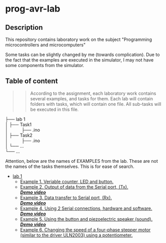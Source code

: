 # prog-avr-lab
## Description
This repository contains laboratory work on the subject 
"Programming microcontrollers and microcomputers"

Some tasks can be slightly changed by me (towards complication). Due to the fact that the examples are executed in the simulator, I may not have some components from the simulator.

## Table of content
>>According to the assignment, each laboratory work contains several examples, and tasks for 
>>them. Each lab will contain folders with tasks, which will contain one file. 
>>All sub-tasks will be executed in this file.

├── lab 1  
│   ├── Task1    
│&nbsp; &nbsp; &nbsp; &nbsp; &nbsp; &nbsp;├── .ino  
│   ├── Task2  
│&nbsp; &nbsp; &nbsp; &nbsp; &nbsp; &nbsp;├── .ino  
│   └── ...  
└── ...  

Attention, below are the names of EXAMPLES from the lab. These are not the names of the tasks themselves. This is for ease of search.
    
- [lab 1](https://github.com/Ivanchenko59/prog-avr-lab/tree/main/lab1)
    - [Example 1. Veriable counter, LED and button.](https://github.com/Ivanchenko59/prog-avr-lab/tree/main/lab1/Task1)
    - [Example 2. Output of data from the Serial port, (Tx).](https://github.com/Ivanchenko59/prog-avr-lab/tree/main/lab1/Task2)  
    _**[Demo video](https://youtu.be/pjQb2NrQ2GI)**_
    - [Example 3. Data transfer to Serial port, (Rx).](https://github.com/Ivanchenko59/prog-avr-lab/tree/main/lab1/Task3)  
    _**[Demo video](https://youtu.be/DCOrv95y7QU)**_
    - [Example 4. Using 2 Serial connections, hardware and software.](https://github.com/Ivanchenko59/prog-avr-lab/tree/main/lab1/Task4)  
    _**[Demo video](https://youtu.be/PnF7WLNBGiY)**_
    - [Example 5. Using the button and piezoelectric speaker (sound).](https://github.com/Ivanchenko59/prog-avr-lab/tree/main/lab1/Task5)  
    _**[Demo video](https://youtu.be/WAyk3myT4kY)**_
    - [Example 6. Changing the speed of a four-phase stepper motor (similar to the driver ULN2003) using a potentiometer.](https://github.com/Ivanchenko59/prog-avr-lab/tree/main/lab1/Task6)



